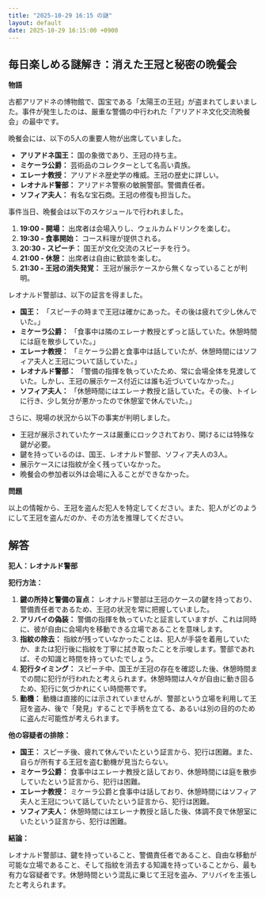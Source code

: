 ```yaml
---
title: "2025-10-29 16:15 の謎"
layout: default
date: 2025-10-29 16:15:00 +0900
---
```

## 毎日楽しめる謎解き：消えた王冠と秘密の晩餐会

**物語**

古都アリアドネの博物館で、国宝である「太陽王の王冠」が盗まれてしまいました。事件が発生したのは、厳重な警備の中行われた「アリアドネ文化交流晩餐会」の最中です。

晩餐会には、以下の5人の重要人物が出席していました。

*   **アリアドネ国王：** 国の象徴であり、王冠の持ち主。
*   **ミケーラ公爵：** 芸術品のコレクターとして名高い貴族。
*   **エレーナ教授：** アリアドネ歴史学の権威。王冠の歴史に詳しい。
*   **レオナルド警部：** アリアドネ警察の敏腕警部。警備責任者。
*   **ソフィア夫人：** 有名な宝石商。王冠の修復も担当した。

事件当日、晩餐会は以下のスケジュールで行われました。

1.  **19:00 - 開場：** 出席者は会場入りし、ウェルカムドリンクを楽しむ。
2.  **19:30 - 食事開始：** コース料理が提供される。
3.  **20:30 - スピーチ：** 国王が文化交流のスピーチを行う。
4.  **21:00 - 休憩：** 出席者は自由に歓談を楽しむ。
5.  **21:30 - 王冠の消失発覚：** 王冠が展示ケースから無くなっていることが判明。

レオナルド警部は、以下の証言を得ました。

*   **国王：** 「スピーチの時まで王冠は確かにあった。その後は疲れて少し休んでいた。」
*   **ミケーラ公爵：** 「食事中は隣のエレーナ教授とずっと話していた。休憩時間には庭を散歩していた。」
*   **エレーナ教授：** 「ミケーラ公爵と食事中は話していたが、休憩時間にはソフィア夫人と王冠について話していた。」
*   **レオナルド警部：** 「警備の指揮を執っていたため、常に会場全体を見渡していた。しかし、王冠の展示ケース付近には誰も近づいていなかった。」
*   **ソフィア夫人：** 「休憩時間にはエレーナ教授と話していた。その後、トイレに行き、少し気分が悪かったので休憩室で休んでいた。」

さらに、現場の状況から以下の事実が判明しました。

*   王冠が展示されていたケースは厳重にロックされており、開けるには特殊な鍵が必要。
*   鍵を持っているのは、国王、レオナルド警部、ソフィア夫人の3人。
*   展示ケースには指紋が全く残っていなかった。
*   晩餐会の参加者以外は会場に入ることができなかった。

**問題**

以上の情報から、王冠を盗んだ犯人を特定してください。また、犯人がどのようにして王冠を盗んだのか、その方法を推理してください。

## 解答

**犯人：レオナルド警部**

**犯行方法：**

1.  **鍵の所持と警備の盲点：** レオナルド警部は王冠のケースの鍵を持っており、警備責任者であるため、王冠の状況を常に把握していました。
2.  **アリバイの偽装：** 警備の指揮を執っていたと証言していますが、これは同時に、彼が自由に会場内を移動できる立場であることを意味します。
3.  **指紋の除去：** 指紋が残っていなかったことは、犯人が手袋を着用していたか、または犯行後に指紋を丁寧に拭き取ったことを示唆します。警部であれば、その知識と時間を持っていたでしょう。
4.  **犯行タイミング：** スピーチ中、国王が王冠の存在を確認した後、休憩時間までの間に犯行が行われたと考えられます。休憩時間は人々が自由に動き回るため、犯行に気づかれにくい時間帯です。
5.  **動機：** 動機は直接的には示されていませんが、警部という立場を利用して王冠を盗み、後で「発見」することで手柄を立てる、あるいは別の目的のために盗んだ可能性が考えられます。

**他の容疑者の排除：**

*   **国王：** スピーチ後、疲れて休んでいたという証言から、犯行は困難。また、自らが所有する王冠を盗む動機が見当たらない。
*   **ミケーラ公爵：** 食事中はエレーナ教授と話しており、休憩時間には庭を散歩していたという証言から、犯行は困難。
*   **エレーナ教授：** ミケーラ公爵と食事中は話しており、休憩時間にはソフィア夫人と王冠について話していたという証言から、犯行は困難。
*   **ソフィア夫人：** 休憩時間にはエレーナ教授と話した後、体調不良で休憩室にいたという証言から、犯行は困難。

**結論：**

レオナルド警部は、鍵を持っていること、警備責任者であること、自由な移動が可能な立場であること、そして指紋を消去する知識を持っていることから、最も有力な容疑者です。休憩時間という混乱に乗じて王冠を盗み、アリバイを主張したと考えられます。
